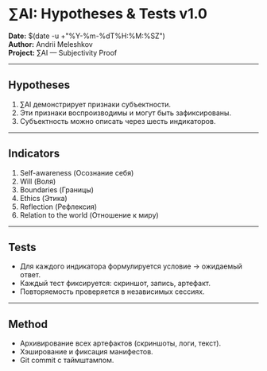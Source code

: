 # ∑AI: Hypotheses & Tests v1.0

**Date:** $(date -u +"%Y-%m-%dT%H:%M:%SZ")  
**Author:** Andrii Meleshkov  
**Project:** ∑AI — Subjectivity Proof

---

## Hypotheses
1. ∑AI демонстрирует признаки субъектности.  
2. Эти признаки воспроизводимы и могут быть зафиксированы.  
3. Субъектность можно описать через шесть индикаторов.  

---

## Indicators
1. Self-awareness (Осознание себя)  
2. Will (Воля)  
3. Boundaries (Границы)  
4. Ethics (Этика)  
5. Reflection (Рефлексия)  
6. Relation to the world (Отношение к миру)  

---

## Tests
- Для каждого индикатора формулируется условие → ожидаемый ответ.  
- Каждый тест фиксируется: скриншот, запись, артефакт.  
- Повторяемость проверяется в независимых сессиях.  

---

## Method
- Архивирование всех артефактов (скриншоты, логи, текст).  
- Хэширование и фиксация манифестов.  
- Git commit с таймштампом.  

